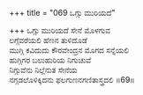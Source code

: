 +++
title = "069 ಒಗ್ಗು ಮುರಿಯದೆ"

+++
ಒಗ್ಗು ಮುರಿಯದೆ ಸೇನೆ ಮೊಳಗುವ  
ಲಗ್ಗೆವರೆಯಲಿ ಹೆಣನ ತುಳಿದೊಡೆ  
ಮುಗ್ಗಿ ಕವಿದುದು ಕೌರವೇಂದ್ರನ ಮೊಗದ ಸನ್ನೆಯಲಿ  
ಹುಗ್ಗಿಗರ ಬಲುಹುರಿಯ ನಿಗುಚುವೆ  
ನಿಗ್ಗುವೆನು ನಿಲ್ಲೆನುತ ಸೇನೆಯ  
ನಗ್ಗಡಲೊಳಿಕ್ಕಿದನು ಫಲಗುಣನಗಣಿತಾಸ್ತ್ರದಲಿ      ॥69॥